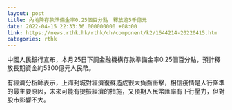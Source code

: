 ```yaml
---
layout: post
title: 內地降存款準備金率0.25個百分點　釋放逾5千億元
date: 2022-04-15 22:33:36.000000000 +08:00
link: https://news.rthk.hk/rthk/ch/component/k2/1644214-20220415.htm
categories: rthk
---
```


中國人民銀行宣布，本月25日下調金融機構存款準備金率0.25個百分點，預計釋放長期資金約5300億元人民幣。

有經濟分析師表示，上海封城對經濟復蘇造成很大負面衝擊，相信疫情是人行降準的最主要原因，未來可能有提振經濟的措施，又預期人民幣匯率有下行壓力，但對股市影響不大。
